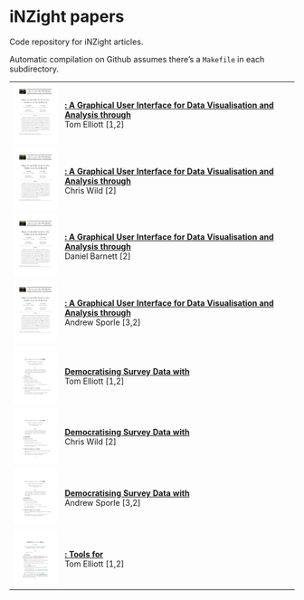 
# iNZight papers

Code repository for iNZight articles.

Automatic compilation on Github assumes there’s a `Makefile` in each
subdirectory.

<table>

<tr>

<td>

<img src='figure/2021_inzight_jss.png' width='100'>

</td>

<td>

<strong><a href='2021_inzight_jss/index.pdf'>: A Graphical User
Interface for Data Visualisation and Analysis through
</a></strong><br>Tom Elliott \[1,2\]

</td>

</tr>

<tr>

<td>

<img src='figure/2021_inzight_jss.png' width='100'>

</td>

<td>

<strong><a href='2021_inzight_jss/index.pdf'>: A Graphical User
Interface for Data Visualisation and Analysis through
</a></strong><br>Chris Wild \[2\]

</td>

</tr>

<tr>

<td>

<img src='figure/2021_inzight_jss.png' width='100'>

</td>

<td>

<strong><a href='2021_inzight_jss/index.pdf'>: A Graphical User
Interface for Data Visualisation and Analysis through
</a></strong><br>Daniel Barnett \[2\]

</td>

</tr>

<tr>

<td>

<img src='figure/2021_inzight_jss.png' width='100'>

</td>

<td>

<strong><a href='2021_inzight_jss/index.pdf'>: A Graphical User
Interface for Data Visualisation and Analysis through
</a></strong><br>Andrew Sporle \[3,2\]

</td>

</tr>

<tr>

<td>

<img src='figure/202x_democratising-surveys.png' width='100'>

</td>

<td>

<strong><a href='202x_democratising-surveys/index.pdf'>Democratising
Survey Data with </a></strong><br>Tom Elliott \[1,2\]

</td>

</tr>

<tr>

<td>

<img src='figure/202x_democratising-surveys.png' width='100'>

</td>

<td>

<strong><a href='202x_democratising-surveys/index.pdf'>Democratising
Survey Data with </a></strong><br>Chris Wild \[2\]

</td>

</tr>

<tr>

<td>

<img src='figure/202x_democratising-surveys.png' width='100'>

</td>

<td>

<strong><a href='202x_democratising-surveys/index.pdf'>Democratising
Survey Data with </a></strong><br>Andrew Sporle \[3,2\]

</td>

</tr>

<tr>

<td>

<img src='figure/202x_iNZightTools.png' width='100'>

</td>

<td>

<strong><a href='202x_iNZightTools/index.pdf'>: Tools for
</a></strong><br>Tom Elliott \[1,2\]

</td>

</tr>

</table>
